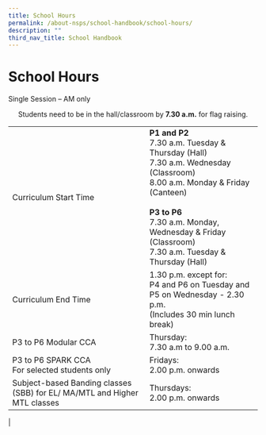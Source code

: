 ```yaml
---
title: School Hours
permalink: /about-nsps/school-handbook/school-hours/
description: ""
third_nav_title: School Handbook
---
```

School Hours
============

Single Session – AM only

<center>Students need to be in the hall/classroom by <b>7.30 a.m.</b> for flag raising.</center>

|  |  |
|---|---|
| Curriculum Start Time | **P1 and P2**<br>7.30 a.m. Tuesday & Thursday (Hall)<br>7.30 a.m. Wednesday (Classroom)<br>8.00 a.m. Monday & Friday (Canteen)<br><br>**P3 to P6**<br>7.30 a.m. Monday, Wednesday & Friday (Classroom)<br>7.30 a.m. Tuesday & Thursday (Hall) |
| Curriculum End Time | 1.30 p.m. except for:<br>P4 and P6 on Tuesday and P5 on Wednesday - 2.30 p.m.<br>(Includes 30 min lunch break) |
| P3 to P6 Modular CCA | Thursday:<br>7.30 a.m to 9.00 a.m.  |
|  P3 to P6 SPARK CCA<br>For selected students only |  Fridays:<br>2.00 p.m. onwards |
|  Subject-based Banding classes (SBB)  for EL/ MA/MTL and Higher MTL classes | Thursdays:<br>2.00 p.m. onwards  |
|
